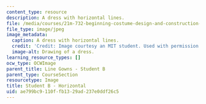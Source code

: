 ```yaml
---
content_type: resource
description: A dress with horizontal lines.
file: /media/courses/21m-732-beginning-costume-design-and-construction-fall-2008/ae799bc9110ffb1329ad237e0ddf26c5_horizontal2.jpg
file_type: image/jpeg
image_metadata:
  caption: A dress with horizontal lines.
  credit: 'Credit: Image courtesy an MIT student. Used with permission.'
  image-alt: Drawing of a dress.
learning_resource_types: []
ocw_type: OCWImage
parent_title: Line Gowns - Student B
parent_type: CourseSection
resourcetype: Image
title: Student B - Horizontal
uid: ae799bc9-110f-fb13-29ad-237e0ddf26c5
---
```

